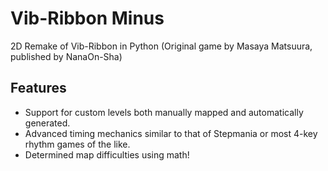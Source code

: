 # Vib-Ribbon Minus
2D Remake of Vib-Ribbon in Python
(Original game by Masaya Matsuura, published by NanaOn-Sha)

## Features
* Support for custom levels both manually mapped and automatically generated.
* Advanced timing mechanics similar to that of Stepmania or most 4-key rhythm games of the like.
* Determined map difficulties using math!
